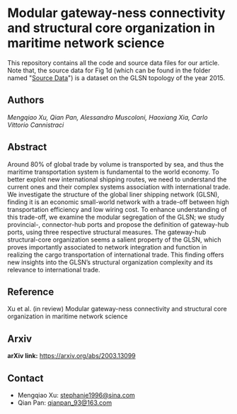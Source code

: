 # Modular gateway-ness connectivity and structural core organization in maritime network science

This repository contains all the code and source data files for our article. Note that, the source data for Fig 1d (which can be found in the folder named "[Source Data](./Source%20Data)") is a dataset on the GLSN topology of the year 2015.

## Authors
_Mengqiao Xu, Qian Pan, Alessandro Muscoloni, Haoxiang Xia, Carlo Vittorio Cannistraci_

## Abstract
Around 80% of global trade by volume is transported by sea, and thus the maritime transportation system is fundamental to the world economy. To better exploit new international shipping routes, we need to understand the current ones and their complex systems association with international trade. We investigate the structure of the global liner shipping network (GLSN), finding it is an economic small-world network with a trade-off between high transportation efficiency and low wiring cost. To enhance understanding of this trade-off, we examine the modular segregation of the GLSN; we study provincial-, connector-hub ports and propose the definition of gateway-hub ports, using three respective structural measures. The gateway-hub structural-core organization seems a salient property of the GLSN, which proves importantly associated to network integration and function in realizing the cargo transportation of international trade. This finding offers new insights into the GLSN’s structural organization complexity and its relevance to international trade.

## Reference
Xu et al. (in review) Modular gateway-ness connectivity and structural core organization in maritime network science

## Arxiv
**arXiv link:** https://arxiv.org/abs/2003.13099

## Contact

* Mengqiao Xu: <stephanie1996@sina.com>
* Qian Pan: <qianpan_93@163.com>
